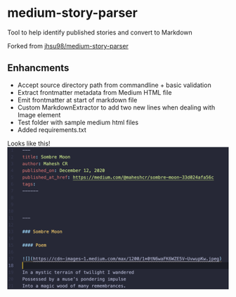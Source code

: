 # medium-story-parser
Tool to help identify published stories and convert to Markdown

Forked from [jhsu98/medium-story-parser](https://github.com/jhsu98/medium-story-parser)

## Enhancments 

- Accept source directory path from commandline + basic validation
- Extract frontmatter metadata from Medium HTML file
- Emit frontmatter at start of markdown file
- Custom MarkdownExtractor to add two new lines when dealing with Image element
- Test folder with sample medium html files
- Added requirements.txt

Looks like this!
![With Frontmatter](/MarkdownMetadata.png)